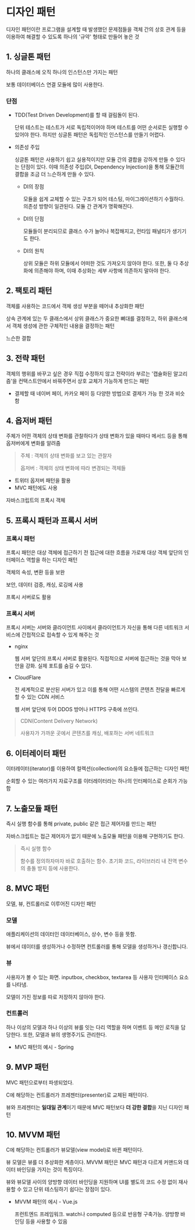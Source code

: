 # 디자인 패턴
디자인 패턴이란 프로그램을 설계할 때 발생했던 문제점들을 객체 간의 상호 관계 등을 이용하여 해결할 수 있도록 하나의 '규약' 형태로 만들어 놓은 것

## 1. 싱글톤 패턴
하나의 클래스에 오직 하나의 인스턴스만 가지는 패턴

보통 데이터베이스 연결 모듈에 많이 사용한다.

### 단점
- TDD(Test Driven Development)를 할 때 걸림돌이 된다.

    단위 테스트는 테스트가 서로 독립적이어야 하며 테스트를 어떤 순서로든 실행할 수 있어야 한다. 하지만 싱글톤 패턴은 독립적인 인스턴스를 만들기 어렵다.

- 의존성 주입

    싱글톤 패턴은 사용하기 쉽고 실용적이지만 모듈 간의 결합을 강하게 만들 수 있다는 단점이 있다. 이때 의존성 주입(DI, Dependency Injection)을 통해 모듈간의 결합을 조금 더 느슨하게 만들 수 있다.

  - DI의 장점
  
    모듈을 쉽게 교체할 수 있는 구조가 되어 테스팅, 마이그레이션하기 수월하다. 의존성 방향이 일관된다. 모듈 간 관계가 명확해진다.
  - DI의 단점

    모듈들이 분리되므로 클래스 수가 늘어나 복잡해지고, 런타임 패널티가 생기기도 한다.
  - DI의 원칙
    
    상위 모듈은 하위 모듈에서 어떠한 것도 가져오지 않아야 한다. 또한, 둘 다 추상화에 의존해야 하며, 이때 추상화는 세부 사항에 의존하지 말아야 한다.

## 2. 팩토리 패턴
객체를 사용하는 코드에서 객체 생성 부분을 떼어내 추상화한 패턴

상속 관계에 있는 두 클래스에서 상위 클래스가 중요한 뼈대를 결정하고, 하위 클래스에서 객체 생성에 관한 구체적인 내용을 결정하는 패턴

느슨한 결합

## 3. 전략 패턴
객체의 행위를 바꾸고 싶은 경우 직접 수정하지 않고 전략이라 부르는 '캡슐화된 알고리즘'을 컨택스트안에서 바꿔주면서 상호 교체가 가능하게 만드는 패턴

- 결제할 때 네이버 페이, 카카오 페이 등 다양한 방법으로 결제가 가능 한 것과 비슷함

## 4. 옵저버 패턴
주체가 어떤 객체의 상태 변화를 관찰하다가 상태 변화가 있을 때마다 메서드 등을 통해 옵저버에게 변화를 알려줌

> 주체 : 객체의 상태 변화를 보고 있는 관찰자
> 
> 옵저버 : 객체의 상태 변화에 따라 변경되는 객체들

- 트위터 옵저버 패턴을 활용
- MVC 패턴에도 사용

자바스크립트의 프록시 객체

## 5. 프록시 패턴과 프록시 서버

### 프록시 패턴
프록시 패턴은 대상 객체에 접근하기 전 접근에 대한 흐름을 가로채 대상 객체 앞단의 인터페이스 역할을 하는 디자인 패턴

객체의 속성, 변환 등을 보완

보안, 데이터 검증, 캐싱, 로깅에 사용

프록시 서버로도 활용

### 프록시 서버
프록시 서버는 서버와 클라이언트 사이에서 클라이언트가 자신을 통해 다른 네트워크 서비스에 간접적으로 접속할 수 있게 해주는 것

- nginx
  
  웹 서버 앞단의 프록시 서버로 활용된다. 직접적으로 서버에 접근하는 것을 막아 보안을 강화. 실제 포트를 숨길 수 있다.

- CloudFlare

  전 세계적으로 분산된 서버가 있고 이를 통해 어떤 시스템의 콘텐츠 전달을 빠르게 할 수 있는 CDN 서비스

  웹 서버 앞단에 두어 DDOS 방어나 HTTPS 구축에 쓰인다.

> CDN(Content Delivery Network)
>
> 사용자가 가까운 곳에서 콘텐츠를 캐싱, 배포하는 서버 네트워크

## 6. 이터레이터 패턴
이터레이터(iterator)를 이용하여 컬렉션(collection)의 요소들에 접근하는 디자인 패턴

순회할 수 있는 여러가지 자료구조를 이터레이터라는 하나의 인터페이스로 순회가 가능함

## 7. 노출모듈 패턴
즉시 실행 함수를 통해 private, public 같은 접근 제어자를 만드는 패턴

자바스크립트는 접근 제어자가 없기 때문에 노출모듈 패턴을 이용해 구현하기도 한다.

> 즉시 실행 함수
> 
> 함수를 정의하자마자 바로 호출하는 함수. 초기화 코드, 라이브러리 내 전역 변수의 충돌 방지 등에 사용한다.

## 8. MVC 패턴
모델, 뷰, 컨트롤러로 이루어진 디자인 패턴

### 모델
애플리케이션의 데이터인 데이터베이스, 상수, 변수 등을 뜻함.

뷰에서 데이터를 생성하거나 수정하면 컨트롤러를 통해 모델을 생성하거나 갱신합니다.

### 뷰
사용자가 볼 수 있는 화면. inputbox, checkbox, textarea 등 사용자 인터페이스 요소를 나타냄.

모델이 가진 정보를 따로 저장하지 않아야 한다.

### 컨트롤러
하나 이상의 모델과 하나 이상의 뷰를 잇는 다리 역할을 하며 이벤트 등 메인 로직을 담당한다. 또한, 모델과 뷰의 생명주기도 관리한다.

- MVC 패턴의 예시 - Spring

## 9. MVP 패턴
MVC 패턴으로부터 파생되었다.

C에 해당하는 컨트롤러가 프레젠터(presenter)로 교체된 패턴이다.

뷰와 프레젠터는 **일대일 관계**이기 때문에 MVC 패턴보다 **더 강한 결합**을 지닌 디자인 패턴

## 10. MVVM 패턴
C에 해당하는 컨트롤러가 뷰모델(view model)로 바뀐 패턴이다.

뷰 모델은 뷰를 더 추상화한 계층이다. MVVM 패턴은 MVC 패턴과 다르게 커맨드와 데이터 바인딩을 가지는 것이 특징이다.

뷰와 뷰모델 사이의 양방향 데이터 바인딩을 지원하며 UI를 별도의 코드 수정 없이 재사용할 수 있고 단위 테스팅하기 쉽다는 장점이 있다.

- MVVM 패턴의 에시 - Vue.js
  
  프런트엔드 프레임워크. watch나 computed 등으로 반응형 구축가능.
  양방향 바인딩 등을 사용할 수 있음